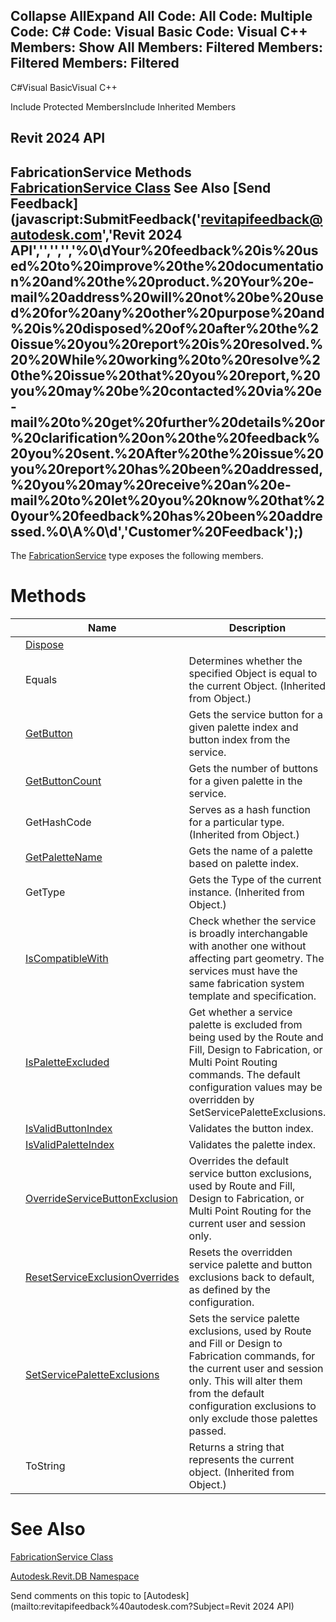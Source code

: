 ﻿

Collapse AllExpand All Code: All Code: Multiple Code: C# Code: Visual Basic Code: Visual C++  Members: Show All Members: Filtered Members: Filtered Members: Filtered   
---  
  
C#Visual BasicVisual C++

Include Protected MembersInclude Inherited Members

Revit 2024 API  
---  
FabricationService Methods  
[FabricationService Class](e29ecbb2-7de0-c341-0db0-9f77bd0f5543.md) See Also [Send Feedback](javascript:SubmitFeedback\('revitapifeedback@autodesk.com','Revit 2024 API','','','','%0\\dYour%20feedback%20is%20used%20to%20improve%20the%20documentation%20and%20the%20product.%20Your%20e-mail%20address%20will%20not%20be%20used%20for%20any%20other%20purpose%20and%20is%20disposed%20of%20after%20the%20issue%20you%20report%20is%20resolved.%20%20While%20working%20to%20resolve%20the%20issue%20that%20you%20report,%20you%20may%20be%20contacted%20via%20e-mail%20to%20get%20further%20details%20or%20clarification%20on%20the%20feedback%20you%20sent.%20After%20the%20issue%20you%20report%20has%20been%20addressed,%20you%20may%20receive%20an%20e-mail%20to%20let%20you%20know%20that%20your%20feedback%20has%20been%20addressed.%0\\A%0\\d','Customer%20Feedback'\);)  
---  
  
The [FabricationService](e29ecbb2-7de0-c341-0db0-9f77bd0f5543.md) type exposes the following members.

# Methods

|  | Name | Description |
| --- | --- | --- |
|  | [Dispose](769b9c47-e567-40a6-514a-f1033d98070f.md) |  |
|  | Equals | Determines whether the specified Object is equal to the current Object. (Inherited from Object.) |
|  | [GetButton](a07bb5f7-6c08-3d6b-25ea-5891cc2dfc5e.md) | Gets the service button for a given palette index and button index from the service. |
|  | [GetButtonCount](c80b99e4-736f-e357-2d3c-efe0ed2fa91d.md) | Gets the number of buttons for a given palette in the service. |
|  | GetHashCode | Serves as a hash function for a particular type.  (Inherited from Object.) |
|  | [GetPaletteName](0d12d23a-a3f0-48e6-fc70-be50d0ffeb23.md) | Gets the name of a palette based on palette index. |
|  | GetType | Gets the Type of the current instance. (Inherited from Object.) |
|  | [IsCompatibleWith](e5a1a4bc-fcfb-9b02-c76c-98d42ed424a5.md) | Check whether the service is broadly interchangable with another one without affecting part geometry. The services must have the same fabrication system template and specification. |
|  | [IsPaletteExcluded](a19ff9d5-04f1-dc18-d591-66f6f9c9bfa0.md) | Get whether a service palette is excluded from being used by the Route and Fill, Design to Fabrication, or Multi Point Routing commands. The default configuration values may be overridden by SetServicePaletteExclusions. |
|  | [IsValidButtonIndex](1936cceb-ffc4-9631-2d90-28e937bf2578.md) | Validates the button index. |
|  | [IsValidPaletteIndex](910a66d8-190d-29a4-9129-4c5deb9eb729.md) | Validates the palette index. |
|  | [OverrideServiceButtonExclusion](5a0ce9ef-042c-def5-2d9a-c5f15e308040.md) | Overrides the default service button exclusions, used by Route and Fill, Design to Fabrication, or Multi Point Routing for the current user and session only. |
|  | [ResetServiceExclusionOverrides](8f03af55-9ed3-1695-a046-06973e7e0322.md) | Resets the overridden service palette and button exclusions back to default, as defined by the configuration. |
|  | [SetServicePaletteExclusions](c00b14ba-4728-c10d-8c07-28244dc84dcb.md) | Sets the service palette exclusions, used by Route and Fill or Design to Fabrication commands, for the current user and session only. This will alter them from the default configuration exclusions to only exclude those palettes passed. |
|  | ToString | Returns a string that represents the current object. (Inherited from Object.) |
  
# See Also

[FabricationService Class](e29ecbb2-7de0-c341-0db0-9f77bd0f5543.md)

[Autodesk.Revit.DB Namespace](87546ba7-461b-c646-cbb1-2cb8f5bff8b2.md)

Send comments on this topic to [Autodesk](mailto:revitapifeedback%40autodesk.com?Subject=Revit 2024 API)